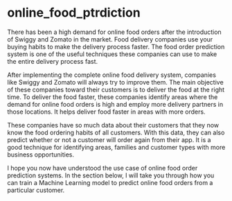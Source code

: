 # online_food_ptrdiction
There has been a high demand for online food orders after the introduction of Swiggy and Zomato in the market. Food delivery companies use your buying habits to make the delivery process faster. The food order prediction system is one of the useful techniques these companies can use to make the entire delivery process fast.

After implementing the complete online food delivery system, companies like Swiggy and Zomato will always try to improve them. The main objective of these companies toward their customers is to deliver the food at the right time. To deliver the food faster, these companies identify areas where the demand for online food orders is high and employ more delivery partners in those locations. It helps deliver food faster in areas with more orders.

These companies have so much data about their customers that they now know the food ordering habits of all customers. With this data, they can also predict whether or not a customer will order again from their app. It is a good technique for identifying areas, families and customer types with more business opportunities.

I hope you now have understood the use case of online food order prediction systems. In the section below, I will take you through how you can train a Machine Learning model to predict online food orders from a particular customer.
